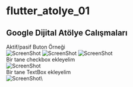 # flutter_atolye_01
## Google Dijital Atölye Calışmaları
Aktif/pasif Buton Örneği\
![ScreenShot](/screen_shots/img-01.png)
![ScreenShot](/screen_shots/img-02.png)
![ScreenShot](/screen_shots/img-03.png)\
Bir tane checkbox ekleyelim\
![ScreenShot](/screen_shots/img-04.png)\
Bir tane TextBox ekleyelim\
![ScreenShot](/screen_shots/img-05-textbox.png)\
